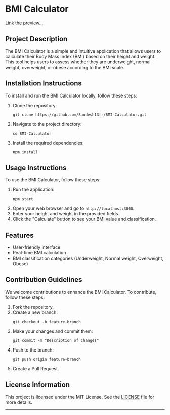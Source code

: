 # BMI Calculator

[Link the preview...](https://sandesh13fr.github.io/BMI-Calculator/)

## Project Description
The BMI Calculator is a simple and intuitive application that allows users to calculate their Body Mass Index (BMI) based on their height and weight. This tool helps users to assess whether they are underweight, normal weight, overweight, or obese according to the BMI scale.

## Installation Instructions
To install and run the BMI Calculator locally, follow these steps:

1. Clone the repository:
   ```
   git clone https://github.com/Sandesh13fr/BMI-Calculator.git
   ```
2. Navigate to the project directory:
   ```
   cd BMI-Calculator
   ```
3. Install the required dependencies:
   ```
   npm install
   ```

## Usage Instructions
To use the BMI Calculator, follow these steps:

1. Run the application:
   ```
   npm start
   ```
2. Open your web browser and go to `http://localhost:3000`.
3. Enter your height and weight in the provided fields.
4. Click the "Calculate" button to see your BMI value and classification.

## Features
- User-friendly interface
- Real-time BMI calculation
- BMI classification categories (Underweight, Normal weight, Overweight, Obese)

## Contribution Guidelines
We welcome contributions to enhance the BMI Calculator. To contribute, follow these steps:

1. Fork the repository.
2. Create a new branch:
   ```
   git checkout -b feature-branch
   ```
3. Make your changes and commit them:
   ```
   git commit -m "Description of changes"
   ```
4. Push to the branch:
   ```
   git push origin feature-branch
   ```
5. Create a Pull Request.

## License Information
This project is licensed under the MIT License. See the [LICENSE](LICENSE) file for more details.

---
